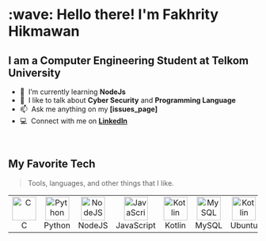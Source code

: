 <h1 align="left" id="fahixa-title">:wave: Hello there! I'm Fakhrity Hikmawan</h1>
<h2 align="left">I am a Computer Engineering Student at Telkom University</h2>

<!-- About ME -->
- :seedling: &nbsp;I’m currently learning **NodeJs**
- :speech_balloon: &nbsp;I like to talk about **Cyber Security** and **Programming Language**
- :mailbox: &nbsp;Ask me anything on my **[issues_page]**
- :computer: &nbsp;Connect with me on **[LinkedIn]**

<!-- links -->
[issues page]: https://github.com/cerlynx/cerlynx/issues "cerlynx/issues"
[Linkedin]: https://www.linkedin.com/in/fakhrity-hikmawan-371ba51a0/ "Fakhrity Hikmawan LinkedIn"

<br>

<h2 align="left" id="fahixa-tech">My Favorite Tech</h2>

> Tools, languages, and other things that I like.

<table>
  <tr>
    <td align="center" width="96">
      <a href="#fahixa-tech" >
        <img src="https://upload.wikimedia.org/wikipedia/commons/thumb/1/18/C_Programming_Language.svg/1200px-C_Programming_Language.svg.png" width="48" height="48" alt="C" />
      </a>
      <br>C
    </td>
    <td align="center" width="96">
      <a href="#fahixa-tech">
        <img src="https://raw.githubusercontent.com/MacroPower/MacroPower/ac443c139b1c5adef5f1a6f79bf8550f075b0c64/img/python-original.svg" width="48" height="48" alt="Python" />
      </a>
      <br>Python
    </td>
    <td align="center" width="96">
      <a href="#fahixa-tech" >
        <img src="https://www.ruhidesain.com/wp-content/uploads/2017/10/nodejs-logo-e1497443346889.png" width="48" height="48" alt="NodeJS" />
      </a>
      <br>NodeJS
    </td>
    <td align="center" width="96">
      <a href="#fahixa-tech">
        <img src="https://raw.githubusercontent.com/MacroPower/MacroPower/ac443c139b1c5adef5f1a6f79bf8550f075b0c64/img/javascript-original.svg" width="48" height="48" alt="JavaScript" />
      </a>
      <br>JavaScript
    </td>
    <td align="center" width="96">
      <a href="#fahixa-tech" >
        <img src="https://upload.wikimedia.org/wikipedia/commons/7/74/Kotlin_Icon.png" width="48" height="48" alt="Kotlin" />
      </a>
      <br>Kotlin
    </td>
    <td align="center"  width="96">
      <a href="#fahixa-tech">
        <img src="https://raw.githubusercontent.com/MacroPower/MacroPower/ac443c139b1c5adef5f1a6f79bf8550f075b0c64/img/mysql-original.svg" width="48" height="48" alt="MySQL" />
      </a>
      <br>MySQL
        <td align="center" width="96">
      <a href="#fahixa-tech" >
        <img src="https://upload.wikimedia.org/wikipedia/commons/thumb/a/ab/Logo-ubuntu_cof-orange-hex.svg/1200px-Logo-ubuntu_cof-orange-hex.svg.png" width="48" height="48" alt="Kotlin" />
      </a>
      <br>Ubuntu
    </td>
    
  </tr>
</table>
